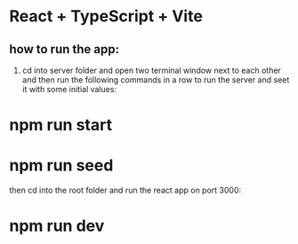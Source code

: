# React + TypeScript + Vite

## how to run the app:

1. cd into server folder and open two terminal window next to each other and then run the following commands in a row to run the server and seet it with some initial values:

# npm run start

# npm run seed

then cd into the root folder and run the react app on port 3000:

# npm run dev
